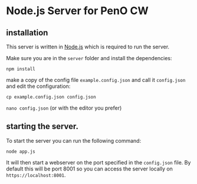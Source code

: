 # Node.js Server for PenO CW

## installation

This server is written in [Node.js](https://nodejs.org/) which is required to run the server.

Make sure you are in the `server` folder and install the dependencies:

`npm install`

make a copy of the config file `example.config.json` and call it `config.json` and
edit the configuration:

`cp example.config.json config.json`

`nano config.json` (or with the editor you prefer)

## starting the server.

To start the server you can run the following command:

`node app.js`

It will then start a webserver on the port specified in the `config.json` file. By default this will be port 8001 so you can access the server locally on `https://localhost:8001`.

